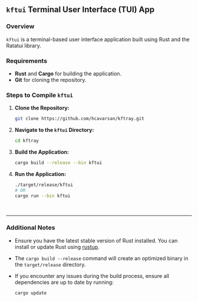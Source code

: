 ## `kftui` Terminal User Interface (TUI) App

### Overview

`kftui` is a terminal-based user interface application built using Rust and the Ratatui library.

### Requirements

- **Rust** and **Cargo** for building the application.
- **Git** for cloning the repository.

### Steps to Compile `kftui`

1. **Clone the Repository:**

   ```bash
   git clone https://github.com/hcavarsan/kftray.git
   ```

2. **Navigate to the `kftui` Directory:**

   ```bash
   cd kftray
   ```

3. **Build the Application:**

   ```bash
   cargo build --release --bin kftui
   ```

4. **Run the Application:**

   ```bash
   ./target/release/kftui
   # OR
   cargo run --bin kftui
   ```

<br>

---

### Additional Notes

- Ensure you have the latest stable version of Rust installed. You can install or update Rust using [rustup](https://rustup.rs/).
- The `cargo build --release` command will create an optimized binary in the `target/release` directory.
- If you encounter any issues during the build process, ensure all dependencies are up to date by running:

  ```bash
  cargo update
  ```



